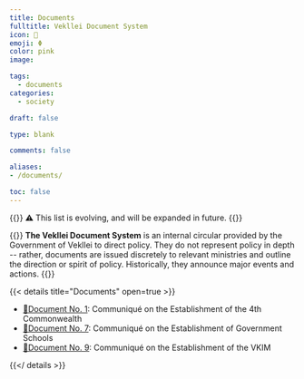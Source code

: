 ```yaml
---
title: Documents
fulltitle: Vekllei Document System
icon: 📄
emoji: Φ
color: pink
image: 

tags: 
  - documents
categories:
  - society

draft: false

type: blank

comments: false

aliases:
- /documents/

toc: false
---
```

{{<note>}}
<span class="smallicon" style="font-size: 14px;">⚠️</span> This list is evolving, and will be expanded in future.
{{</note>}}

{{<note panel >}}
**The Vekllei Document System** is an internal circular provided by the Government of Vekllei to direct policy. They do not represent policy in depth -- rather, documents are issued discretely to relevant ministries and outline the direction or spirit of policy. Historically, they announce major events and actions.
{{</note>}}

{{< details title="Documents" open=true >}}
- <a href="/files/documents/1.pdf"><span class="navicon">📄</span>Document No. 1</a>: Communiqué on the Establishment of the 4th Commonwealth
- <a href="/files/documents/7.pdf"><span class="navicon">📄</span>Document No. 7</a>: Communiqué on the Establishment of Government Schools
- <a href="/files/documents/9.pdf"><span class="navicon">📄</span>Document No. 9</a>: Communiqué on the Establishment of the VKIM


{{</ details >}}